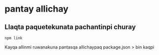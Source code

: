 # pantay allichay

## Llaqta paquetekunata pachantinpi churay

`npm link`

Kayqa allinmi ruwanakuna pantasqa allichaypaq package.json > bin kaqpi